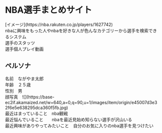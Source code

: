 <h1>NBA選手まとめサイト </h1>  
[イメージ](https://nba.rakuten.co.jp/players/1627742)<br>
nbaに興味をもった人やnbaを好きな人が色んなカテゴリーから選手を検索できるシステム<br>
選手のスタッツ<br> 
選手個人プレイ動画 <br>

<h2>ペルソナ</h2>
名前　ながやま太郎<br>
年齢　２５歳<br>
性別　男<br>
顔写真　![](https://base-ec2if.akamaized.net/w=640,a=0,q=90,u=1/images/item/origin/e45007d3e32f6e5e638295dca360f5fb.jpg)<br>
最近はまっていること　nba観戦<br>
最近悩んでいること　　nbaを最近見始め知らない選手が沢山いる<br>
最近興味がありやってみたいこと　自分のお気に入りのnba選手を見つけたい<br>







